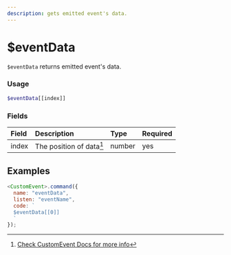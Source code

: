 ```yaml
---
description: gets emitted event's data.
---
```


# $eventData

`$eventData` returns emitted event's data.

### Usage

```php
$eventData[[index]]
```

### Fields

| Field | Description | Type | Required |
| :--- | :--- | :--- | :--- |
| index | The position of data[^1] | number | yes |

## Examples


```javascript
<CustomEvent>.command({
  name: "eventData",
  listen: "eventName",
  code: `
  $eventData[[0]]
  `
});
```

[^1]: [Check CustomEvent Docs for more info](../advanced-guides/custom-events.md)